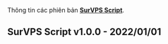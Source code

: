 Thông tin các phiên bản **[SurVPS Script](https://github.com/f97/survps)**.

## SurVPS Script v1.0.0 - 2022/01/01

